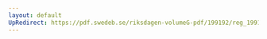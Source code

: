 ```yaml
---
layout: default
UpRedirect: https://pdf.swedeb.se/riksdagen-volumeG-pdf/199192/reg_199192/reg_199192_0304.pdf
---
```

